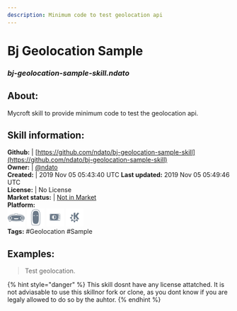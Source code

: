 ```yaml
---  
description: Minimum code to test geolocation api  
---  
```

# Bj Geolocation Sample  
### _bj-geolocation-sample-skill.ndato_  
## About:  
Mycroft skill to provide minimum code to test the geolocation api.

## Skill information:  
**Github:** | [https://github.com/ndato/bj-geolocation-sample-skill](https://github.com/ndato/bj-geolocation-sample-skill)  
**Owner:** | [@ndato](https://github.com/ndato)  
**Created:** | 2019 Nov 05 05:43:40 UTC  **Last updated:** 2019 Nov 05 05:49:46 UTC  
**License:** | No License  
**Market status:** | [Not in Market](https://market.mycroft.ai/skill/)  
**Platform:**  
 ![](../.gitbook/assets/mark-1-icon.png)  ![](../.gitbook/assets/mark-2-icon.png)  ![](../.gitbook/assets/picroft-icon.png)  ![](../.gitbook/assets/kde.png)   
**Tags:** \#Geolocation \#Sample   
## Examples:  
> Test geolocation.  
  
{% hint style="danger" %}
This skill dosnt have any license attatched. It is not adviasable to use this skillnor fork or clone, as you dont know if you are legaly allowed to do so by the auhtor.
{% endhint %}
